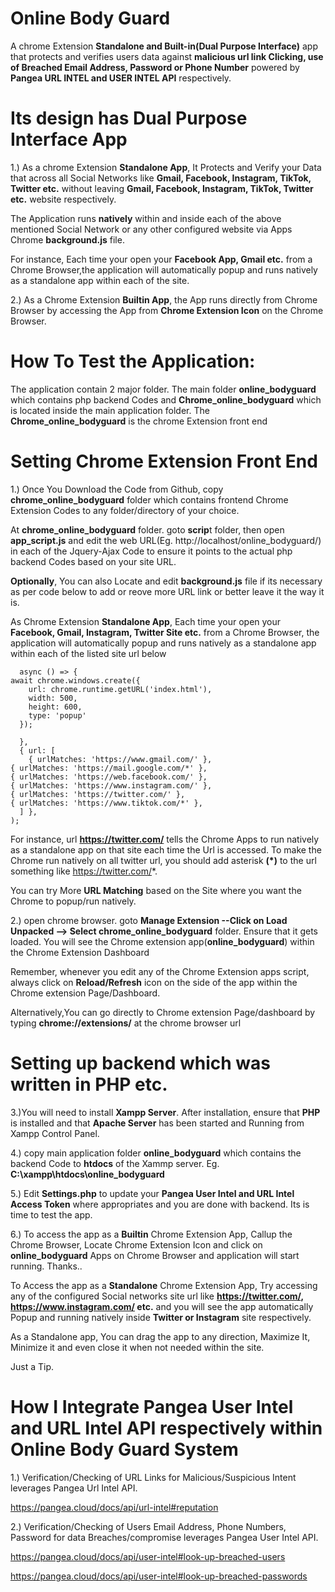 # Online Body Guard

A chrome Extension **Standalone and Built-in(Dual Purpose Interface)** app that protects and verifies users data against **malicious url link Clicking, 
use of Breached Email Address, Password or Phone Number** powered by  **Pangea URL INTEL and USER INTEL API** respectively.


# Its design has Dual Purpose Interface App

1.) As a chrome Extension **Standalone App**, It Protects and Verify your Data that across all Social Networks like **Gmail, Facebook, Instagram, TikTok, Twitter etc.** 
without leaving **Gmail, Facebook, Instagram, TikTok, Twitter etc.** website respectively.

The Application runs **natively** within and inside each of the above mentioned Social Network or any other configured website via Apps Chrome **background.js** file.

For instance, Each time your open your **Facebook App, Gmail etc.** from a Chrome Browser,the application will automatically popup and runs natively as a standalone app within each of the site.


2.) As a Chrome Extension **Builtin App**, the App runs directly from Chrome Browser by accessing the App from **Chrome Extension Icon** on the Chrome Browser.



# How To Test the Application:

The application contain 2 major folder.  The main folder **online_bodyguard** which contains php backend Codes and **Chrome_online_bodyguard** which is located inside
the main application folder.  The **Chrome_online_bodyguard** is the chrome Extension front end



# Setting Chrome Extension Front End


1.) Once You Download the Code from Github, copy **chrome_online_bodyguard** folder which contains frontend Chrome Extension Codes to any folder/directory of your choice.

At **chrome_online_bodyguard** folder. goto **scrip**t folder, then open **app_script.js** and edit the web URL(Eg. http://localhost/online_bodyguard/) in each of the  Jquery-Ajax Code 
to ensure it points to the actual php backend Codes based on your site URL.



**Optionally**, You can also Locate and edit **background.js** file if its necessary as per code below to add or reove more URL link or better leave it the way it is.

 As Chrome Extension **Standalone App**, Each time your open your **Facebook, Gmail, Instagram, Twitter Site etc.** from a Chrome Browser,  the application will automatically popup and runs natively as a standalone app within each of the listed site url below

```chrome.webNavigation.onCompleted.addListener(
  async () => {
await chrome.windows.create({
    url: chrome.runtime.getURL('index.html'),
    width: 500,
    height: 600,
    type: 'popup'
  });

  },
  { url: [
    { urlMatches: 'https://www.gmail.com/' },
{ urlMatches: 'https://mail.google.com/*' },
{ urlMatches: 'https://web.facebook.com/' },
{ urlMatches: 'https://www.instagram.com/' },
{ urlMatches: 'https://twitter.com/' },
{ urlMatches: 'https://www.tiktok.com/*' },
  ] },
);
```


For instance, url **https://twitter.com/** tells the Chrome Apps to run natively as a standalone app on that site each time the Url is accessed. 
To make the Chrome run natively on all twitter url, you should add asterisk **(*)** to the url something like https://twitter.com/*.

You can try More **URL Matching** based on the Site where you want the Chrome to popup/run natively.



2.) open chrome browser. goto **Manage Extension --Click on Load Unpacked --> Select chrome_online_bodyguard** folder. Ensure that it gets loaded.
 You will see the Chrome extension app(**online_bodyguard**) within the Chrome Extension Dashboard

Remember, whenever you edit any of the Chrome Extension apps script, always click on **Reload/Refresh** icon on the side of the app within the Chrome extension Page/Dashboard.



Alternatively,You can go directly to Chrome extension Page/dashboard by typing **chrome://extensions/** at the chrome browser url



# Setting up backend which was written in PHP etc.



3.)You will need to install **Xampp Server**. After installation, ensure that **PHP** is installed and that **Apache Server** has been started and Running from Xampp Control Panel.


4.) copy main application folder **online_bodyguard** which contains the backend Code to **htdocs** of the Xammp server. Eg. **C:\xampp\htdocs\online_bodyguard**



5.) Edit **Settings.php** to update your **Pangea User Intel and URL Intel  Access Token**  where appropriates and you are done with backend.  Its is time to test the app.


6.) To access the app as a **Builtin** Chrome Extension App, Callup the Chrome Browser, Locate Chrome Extension Icon and click on **online_bodyguard** Apps on Chrome Browser and application will start running. Thanks.. 


To Access the app as a **Standalone** Chrome Extension App, Try accessing any of  the configured Social networks site url like  **https://twitter.com/,  https://www.instagram.com/ etc.**
 and you will see the app automatically Popup and running natively inside **Twitter or Instagram** site respectively.
 
 As a Standalone app, You can drag the app to any direction, Maximize It, Minimize it and even close it when not needed within the site.





Just a Tip.

# How I Integrate Pangea User Intel and URL Intel API respectively within Online Body Guard System


1.) Verification/Checking of URL Links for Malicious/Suspicious Intent leverages Pangea Url Intel API.

https://pangea.cloud/docs/api/url-intel#reputation


2.) Verification/Checking of Users Email Address, Phone Numbers, Password for data Breaches/compromise leverages Pangea User Intel API.

https://pangea.cloud/docs/api/user-intel#look-up-breached-users

https://pangea.cloud/docs/api/user-intel#look-up-breached-passwords






